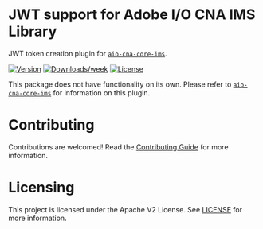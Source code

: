 # JWT support for Adobe I/O CNA IMS Library

JWT token creation plugin for [`aio-cna-core-ims`](https://github.com/adobe/aio-cna-core-ims).

[![Version](https://img.shields.io/npm/v/aio-cna-core-ims-jwt.svg)](https://npmjs.org/package/aio-cna-core-ims-jwt)
[![Downloads/week](https://img.shields.io/npm/dw/aio-cna-core-ims-jwt.svg)](https://npmjs.org/package/aio-cna-core-ims-jwt)
[![License](https://img.shields.io/npm/l/aio-cna-core-ims-jwt.svg)](https://github.com/adobe/aio-cna-core-ims-jwt/blob/master/package.json)

This package does not have functionality on its own.
Please refer to [`aio-cna-core-ims`](https://github.com/adobe/aio-cna-core-ims) for information on this plugin.


# Contributing
Contributions are welcomed! Read the [Contributing Guide](CONTRIBUTING.md) for more information.


# Licensing

This project is licensed under the Apache V2 License. See [LICENSE](LICENSE) for more information.
